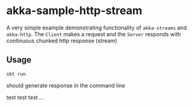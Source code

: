 # akka-sample-http-stream

A very simple example demonstrating functionality of ```akka-streams``` and ```akka-http```. The ```Client``` makes a request and the ```Server``` responds with continuous chunked http response (stream)   

## Usage

```sbt run```

should generate response in the command line

test
test
test
...